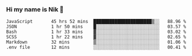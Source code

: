 ### Hi my name is Nik 👋

<!--
**NikDoe/NikDoe** is a ✨ _special_ ✨ repository because its `README.md` (this file) appears on your GitHub profile.

Here are some ideas to get you started:

- 🔭 I’m currently working on ...
- 🌱 I’m currently learning ...
- 👯 I’m looking to collaborate on ...
- 🤔 I’m looking for help with ...
- 💬 Ask me about ...
- 📫 How to reach me: ...
- 😄 Pronouns: ...
- ⚡ Fun fact: ...
-->

<!--START_SECTION:waka-->

```text
JavaScript       45 hrs 52 mins  ██████████████████████▒░░   88.96 %
JSON             1 hr 50 mins    █░░░░░░░░░░░░░░░░░░░░░░░░   03.57 %
Bash             1 hr 33 mins    ▓░░░░░░░░░░░░░░░░░░░░░░░░   03.02 %
SCSS             1 hr 22 mins    ▓░░░░░░░░░░░░░░░░░░░░░░░░   02.65 %
Markdown         32 mins         ▒░░░░░░░░░░░░░░░░░░░░░░░░   01.06 %
.env file        12 mins         ░░░░░░░░░░░░░░░░░░░░░░░░░   00.41 %
```

<!--END_SECTION:waka-->
